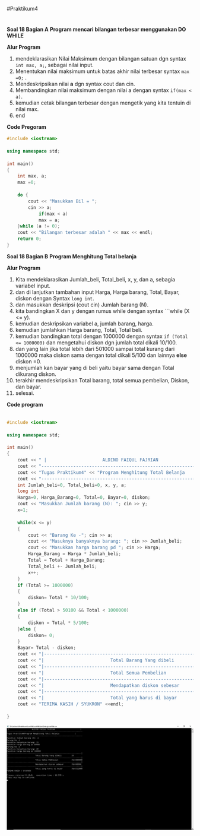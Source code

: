 #Praktikum4
#

**Soal 18 Bagian A**
**Program mencari bilangan terbesar menggunakan DO WHILE**

**Alur Program**

1. mendeklarasikan Nilai Maksimum dengan bilangan satuan dgn syntax ```int max, a;```, sebagai nilai input.
2. Menentukan nilai maksimum untuk batas akhir nilai terbesar syntax ```max =0;``` .
3. Mendeskripsikan nilai **a** dgn syntax cout dan cin.
4. Membandingkan nilai maksimum dengan nilai a dengan syntax ```if(max < a)```.
5. kemudian cetak bilangan terbesar dengan mengetik yang kita tentuin di nilai max.
6. end

**Code Pregoram**

```c++
#include <iostream>

using namespace std;

int main()
{
    int max, a;
    max =0;

    do {
        cout << "Masukkan Bil = ";
        cin >> a;
            if(max < a)
            max = a;
    }while (a != 0);
    cout << "Bilangan terbesar adalah " << max << endl;
    return 0;
}

```

**Soal 18 Bagian B**
**Program Menghitung Total belanja**

**Alur Program**

1. Kita mendeklarasikan Jumlah_beli, Total_beli, x, y, dan a, sebagia variabel input.
2. dan di lanjutkan tambahan input Harga, Harga barang, Total, Bayar, diskon dengan Syntax ```long int```.
3. dan masukkan deskripsi (cout cin) Jumlah barang (N).
4. kita bandingkan X dan y dengan rumus while dengan syntax ```while (X <= y).
5. kemudian deskripsikan variabel a,  jumlah barang, harga.
6. kemudian jumlahkan Harga barang, Total, Total beli.
7. kemudian bandingkan total dengan 1000000 dengan syntax ```if (Total <= 1000000)```
   dan mengetahui diskon dgn jumlah total dikali 10/100.
8. dan yang lain jika total lebih dari 501000 sampai total kurang dari 1000000
   maka diskon sama dengan total dikali 5/100 dan lainnya **else** diskon =0.
9. menjumlah kan bayar yang di beli yaitu bayar sama dengan Total dikurang diskon.
10. terakhir mendeskripsikan Total barang, total semua pembelian, Diskon, dan bayar.
11. selesai.

**Code program**

```c++

#include <iostream>

using namespace std;

int main()
{
    cout << " |                     ALDINO FAIQUL FAJRIAN                       | " << endl;
    cout << "---------------------------------------------------------------------" << endl;
    cout << "Tugas Praktikum4" << "Program Menghitung Total Belanja              | " << endl;
    cout << "---------------------------------------------------------------------" << endl;
    int Jumlah_beli=0, Total_beli=0, x, y, a;
    long int
    Harga=0, Harga_Barang=0, Total=0, Bayar=0, diskon;
    cout << "Masukkan Jumlah barang (N): "; cin >> y;
    x=1;

    while(x <= y)
    {
        cout << "Barang Ke -"; cin >> a;
        cout << "Masuknya banyaknya barang: "; cin >> Jumlah_beli;
        cout << "Masukkan harga barang pd "; cin >> Harga;
        Harga_Barang = Harga * Jumlah_beli;
        Total = Total + Harga_Barang;
        Total_beli +- Jumlah_beli;
        x++;
    }
    if (Total >= 1000000)
    {
        diskon= Total * 10/100;
    }
    else if (Total > 50100 && Total < 1000000)
    {
        diskon = Total * 5/100;
    }else {
        diskon= 0;
    }
    Bayar= Total - diskon;
    cout << "|-------------------------------------------------------------------|" << endl;
    cout << "|                         Total Barang Yang dibeli         |" << Total_beli << endl;
    cout << "|-------------------------------------------------------------------|" << endl;
    cout << "|                         Total Semua Pembelian            |Rp" << Total << endl;
    cout << "|-------------------------------------------------------------------|" << endl;
    cout << "|                         Mendapatkan diskon sebesar       |Rp" << diskon << endl;
    cout << "|-------------------------------------------------------------------|" << endl;
    cout << "|                         Total yang harus di bayar        |Rp" << Bayar << endl;
    cout << "TERIMA KASIH / SYUKRON" <<endl;

}

```

![img](https://raw.githubusercontent.com/aldae7/Praktikum4/master/hargabarang.png)